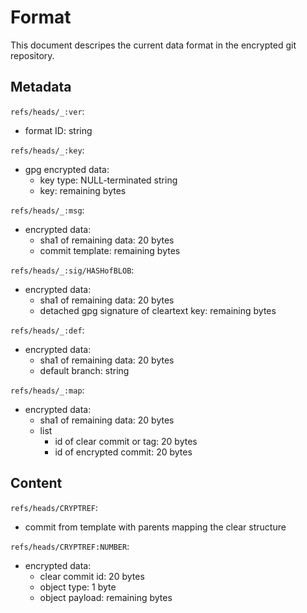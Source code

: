# Format

This document descripes the current data format in the encrypted git
repository.

## Metadata

`refs/heads/_:ver`:
- format ID: string

`refs/heads/_:key`:
- gpg encrypted data:
  - key type: NULL-terminated string
  - key: remaining bytes

`refs/heads/_:msg`:
- encrypted data:
  - sha1 of remaining data: 20 bytes
  - commit template: remaining bytes

`refs/heads/_:sig/HASHofBLOB`:
- encrypted data:
  - sha1 of remaining data: 20 bytes
  - detached gpg signature of cleartext key: remaining bytes

`refs/heads/_:def`:
- encrypted data:
  - sha1 of remaining data: 20 bytes
  - default branch: string

`refs/heads/_:map`:
- encrypted data:
  - sha1 of remaining data: 20 bytes
  - list
    - id of clear commit or tag: 20 bytes
    - id of encrypted commit: 20 bytes

## Content

`refs/heads/CRYPTREF`:
- commit from template with parents mapping the clear structure

`refs/heads/CRYPTREF:NUMBER`:
- encrypted data:
  - clear commit id: 20 bytes
  - object type: 1 byte
  - object payload: remaining bytes
